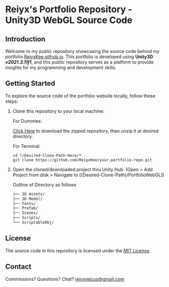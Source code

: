 # Reiyx's Portfolio Repository - Unity3D WebGL Source Code

## Introduction

Welcome to my public repository showcasing the source code behind my portfolio [ReiyxKee.github.io](ReiyxKee.github.io). 
This portfolio is developed using **Unity3D *v2021.3.11f1***, and this public repository serves as a platform to provide insights for my programming and development skills.


## Getting Started

To explore the source code of the portfolio website locally, follow these steps:

1. Clone this repository to your local machine:

   For Dummies:
   
   [Click Here](https://github.com/ReiyxKee/PortfolioWebGL/archive/refs/heads/main.zip) to download the zipped repository, then unzip it at desired directory.
   
   For Terminal:
   ```
   cd */Desired-Clone-Path-Here/*
   git clone https://github.com/ReiyxKee/your-portfolio-repo.git
   ```
   
3. Open the cloned/downloaded project thru Unity Hub. (Open > Add Project from disk > Navigate to [{Desired-Clone-Path}/PortfolioWebGL])

   Outline of Directory as follows
   ```bash
   ├── 2D Assets/
   ├── 3D Model/
   ├── Fonts/
   ├── Prefab/
   ├── Scenes/
   ├── Scripts/
   └── ScriptableObj/
   ```

## License

The source code in this repository is licensed under the [MIT License](LICENSE).

## Contact

Commissions? Questions? Chat? [reiyxreicus@gmail.com](mailto:reiyxreicus@gmail.com?subject=Re:From_Github_Portfolio:)
